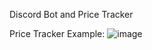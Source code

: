 Discord Bot and Price Tracker


Price Tracker Example:
![image](https://user-images.githubusercontent.com/20629462/202869695-18b6fd13-a0cd-45a3-80cc-2aa46390e441.png)



